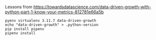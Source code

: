 Lessons from https://towardsdatascience.com/data-driven-growth-with-python-part-1-know-your-metrics-812781e66a5b

```
pyenv virtualenv 3.11.7 data-driven-growth
echo "data-driven-growth" > .python-version
pip install pipenv
pipenv install
```